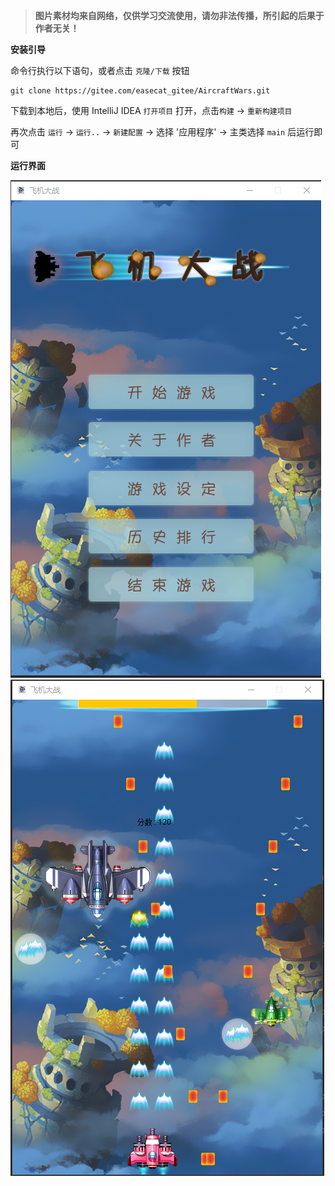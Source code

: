 > **图片素材均来自网络，仅供学习交流使用，请勿非法传播，所引起的后果于作者无关！**

**安装引导** <br>

命令行执行以下语句，或者点击 `克隆/下载` 按钮
```
git clone https://gitee.com/easecat_gitee/AircraftWars.git
```
下载到本地后，使用 IntelliJ IDEA `打开项目` 打开，点击`构建` -> `重新构建项目`<br>

再次点击 `运行` -> `运行..` -> `新建配置` -> 选择 '应用程序' -> 主类选择 `main` 后运行即可<br>

**运行界面** <br>

![输入图片说明](.mkimg/%E4%B8%BB%E7%95%8C%E9%9D%A2.png)![输入图片说明](.mkimg/%E6%88%98%E6%96%97%E7%95%8C%E9%9D%A2.png)
